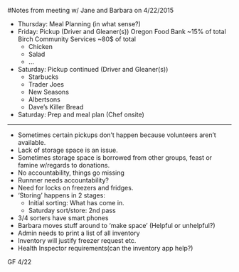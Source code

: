 #Notes from meeting w/ Jane and Barbara on 4/22/2015


- Thursday: Meal Planning (in what sense?)
- Friday: Pickup (Driver and Gleaner(s))
	Oregon Food Bank ~15% of total
	Birch Community Services ~80$ of total
	- Chicken
	- Salad
	- ...
- Saturday: Pickup continued (Driver and Gleaner(s))
	- Starbucks
	- Trader Joes
	- New Seasons
	- Albertsons
	- Dave’s Killer Bread
- Saturday: Prep and meal plan (Chef onsite)
-----------------------------------------
- Sometimes certain pickups don’t happen because volunteers aren’t available.
- Lack of storage space is an issue.
- Sometimes storage space is borrowed from other groups, feast or famine w/regards to donations.
- No accountability, things go missing
- Runnner needs accountability?
- Need for locks on freezers and fridges.
- ‘Storing’ happens in 2 stages:
	- Initial sorting: What has come in.
	- Saturday sort/store: 2nd pass
- 3/4 sorters have smart phones
- Barbara moves stuff around to ‘make space’ (Helpful or unhelpful?)
- Admin needs to print a list of all inventory
- Inventory will justify freezer request etc.
- Health Inspector requirements(can the inventory app help?)


GF 4/22
